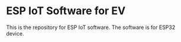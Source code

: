 # ESP IoT Software for EV

This is the repository for ESP IoT software. The software is for ESP32 device.
